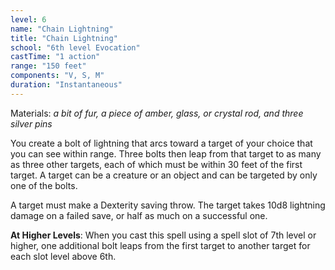 ```yaml
---
level: 6
name: "Chain Lightning"
title: "Chain Lightning"
school: "6th level Evocation"
castTime: "1 action"
range: "150 feet"
components: "V, S, M"
duration: "Instantaneous"
---
```


Materials: *a bit of fur, a piece of amber, glass, or crystal rod, and three silver pins*

You create a bolt of lightning that arcs toward a target of your choice that you can see within range. Three bolts then leap from that target to as many as three other targets, each of which must be within 30 feet of the first target. A target can be a creature or an object and can be targeted by only one of the bolts.

A target must make a Dexterity saving throw. The target takes 10d8 lightning damage on a failed save, or half as much on a successful one.

**At Higher Levels**: When you cast this spell using a spell slot of 7th level or higher, one additional bolt leaps from the first target to another target for each slot level above 6th.
